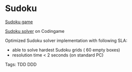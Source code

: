 # Sudoku

[Sudoku game](https://fr.wikipedia.org/wiki/Sudoku "Sudoku Game")

[Sudoku solver](https://www.codingame.com/ide/puzzle/sudoku-solver "Sudoku solver") on Codingame


Optimized Sudoku solver implementation with following SLA:

- able to solve hardest Sudoku grids ( 60 empty boxes)
- resolution time < 2 seconds (on standard PC)



Tags: TDD DDD
